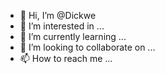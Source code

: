 - 👋 Hi, I’m @Dickwe
- 👀 I’m interested in ...
- 🌱 I’m currently learning ...
- 💞️ I’m looking to collaborate on ...
- 📫 How to reach me ...

<!---
Dickwe/Dickwe is a ✨ special ✨ repository because its `README.md` (this file) appears on your GitHub profile.
You can click the Preview link to take a look at your changes.
--->
